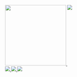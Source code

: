 <a href="#">
  <img height="200" style="pointer-events: none;" src="https://readme-amber.vercel.app/api?username=ReverseSacle&show_icons=true&include_all_commits=true&exclude_repo=ReadMe&bg_color=30,e96443,904e95&title_color=fff&text_color=fff&icon_color=ffe6fa" />
</a>
<a href="#">
  <img align="top" style="pointer-events: none;" src="https://readme-amber.vercel.app/api/top-langs/?username=ReverseSacle&layout=compact&exclude_repo=ReadMe,ReverseSacle.github.io,_MiniValine&hide=CMake,Shell,Cuda,stylus,Nunjucks" />
  <br/>
  <img style="pointer-events: none;" src="https://img.shields.io/badge/-C-192133?style=flat-square&logo=c&logoColor=white" />
  <img style="pointer-events: none;" src="https://img.shields.io/badge/-Python-192133?style=flat-square&logo=python&logoColor=white" />
  <img style="pointer-events: none;" src="https://img.shields.io/badge/-Rust-192133?style=flat-square&logo=Rust&logoColor=white" />
</a>
